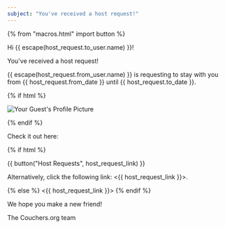 ```yaml
---
subject: "You've received a host request!"
---
```


{% from "macros.html" import button %}

Hi {{ escape(host_request.to_user.name) }}!

You've received a host request!

{{ escape(host_request.from_user.name) }} is requesting to stay with you from {{ host_request.from_date }} until {{ host_request.to_date }}.

{% if html %}

<img src="{{ host_request.from_user.avatar.thumbnail_url }}" alt="Your Guest's Profile Picture" >

{% endif %}

Check it out here:

{% if html %}

{{ button("Host Requests", host_request_link) }}

Alternatively, click the following link: <{{ host_request_link }}>.

{% else %}
<{{ host_request_link }}>
{% endif %}

We hope you make a new friend!

The Couchers.org team
